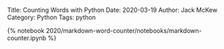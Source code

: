 Title: Counting Words with Python
Date: 2020-03-19
Author: Jack McKew
Category: Python
Tags: python
<!-- Slug: 3d-terrain-in-python -->

{% notebook 2020/markdown-word-counter/notebooks/markdown-counter.ipynb %}
